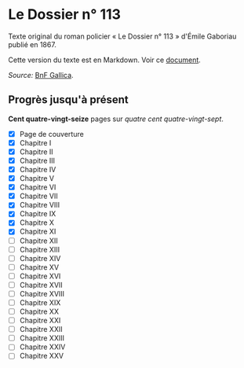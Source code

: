 # Le Dossier n° 113
Texte original du roman policier « Le Dossier n° 113 » d'Émile Gaboriau publié en 1867.

Cette version du texte est en Markdown. Voir ce [document](./text.md).

_Source:_ [BnF Gallica](https://gallica.bnf.fr/ark:/12148/bpt6k5493725m).

## Progrès jusqu'à présent
__Cent quatre-vingt-seize__ pages sur _quatre cent quatre-vingt-sept_.

- [x] Page de couverture
- [x] Chapitre I
- [x] Chapitre II
- [x] Chapitre III
- [x] Chapitre IV
- [x] Chapitre V
- [x] Chapitre VI
- [x] Chapitre VII
- [x] Chapitre VIII
- [x] Chapitre IX
- [x] Chapitre X
- [x] Chapitre XI
- [ ] Chapitre XII
- [ ] Chapitre XIII
- [ ] Chapitre XIV
- [ ] Chapitre XV
- [ ] Chapitre XVI
- [ ] Chapitre XVII
- [ ] Chapitre XVIII
- [ ] Chapitre XIX
- [ ] Chapitre XX
- [ ] Chapitre XXI
- [ ] Chapitre XXII
- [ ] Chapitre XXIII
- [ ] Chapitre XXIV
- [ ] Chapitre XXV
